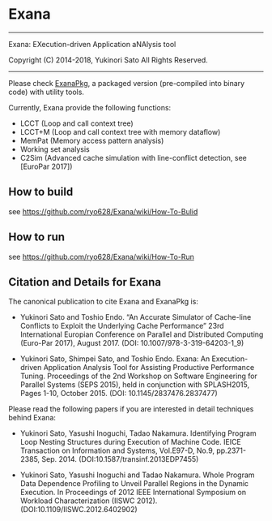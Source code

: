 # Exana

------------------------------------------------------------------------------

Exana: EXecution-driven Application aNAlysis tool

Copyright (C)   2014-2018,   Yukinori Sato
All Rights Reserved. 

------------------------------------------------------------------------------

Please check [ExanaPkg](https://github.com/YukinoriSato/ExanaPkg), a packaged version (pre-compiled into binary code) with utility tools.

Currently, Exana provide the following functions:
* LCCT (Loop and call context tree)
* LCCT+M (Loop and call context tree with memory dataflow)
* MemPat (Memory access pattern analysis)
* Working set analysis
* C2Sim (Advanced cache simulation with line-conflict detection, see [EuroPar 2017])


## How to build
see https://github.com/ryo628/Exana/wiki/How-To-Bulid

## How to run
see https://github.com/ryo628/Exana/wiki/How-To-Run

## Citation and Details for Exana

The canonical publication to cite Exana and ExanaPkg is:

* Yukinori Sato and Toshio Endo. “An Accurate Simulator of Cache-line Conflicts to Exploit the Underlying Cache Performance” 23rd International Europian Conference on Parallel and Distributed Computing (Euro-Par 2017), August 2017. (DOI: 10.1007/978-3-319-64203-1_9)

* Yukinori Sato, Shimpei Sato, and Toshio Endo. Exana: An Execution-driven Application Analysis Tool for Assisting Productive Performance Tuning. Proceedings of the 2nd Workshop on Software Engineering for Parallel Systems (SEPS 2015), held in conjunction with SPLASH2015, Pages 1-10, October 2015. (DOI: 10.1145/2837476.2837477)


Please read the following papers if you are interested in detail techniques behind Exana:

* Yukinori Sato, Yasushi Inoguchi, Tadao Nakamura. Identifying Program Loop Nesting Structures during Execution of Machine Code. IEICE Transaction on Information and Systems, Vol.E97-D, No.9, pp.2371-2385, Sep. 2014. (DOI:10.1587/transinf.2013EDP7455)

* Yukinori Sato, Yasushi Inoguchi and Tadao Nakamura. Whole Program Data Dependence Profiling to Unveil Parallel Regions in the Dynamic Execution. In Proceedings of 2012 IEEE International Symposium on Workload Characterization (IISWC 2012). (DOI:10.1109/IISWC.2012.6402902) 

